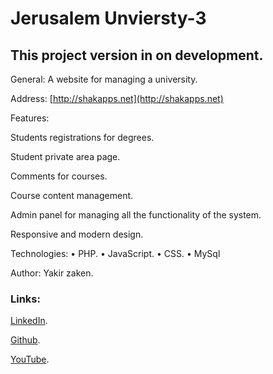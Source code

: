 # Jerusalem Unviersty-3


## This project version in on development.


General: A website for managing a university.

Address: [http://shakapps.net](http://shakapps.net)

Features:

Students registrations for degrees.

Student private area page.

Comments for courses.

Course content management.

Admin panel for managing all the functionality of the system.

Responsive and modern design.

Technologies: •	PHP. •	JavaScript. •	CSS. •	MySql

Author: Yakir zaken.


### Links:

[LinkedIn](https://www.linkedin.com/in/shakzaken/).

[Github](https://github.com/shakzaken).

[YouTube](https://www.youtube.com/channel/UCOw5Ax2fJm_e5feGKuw2N4A/featured?view_as=subscriber).